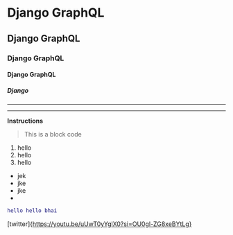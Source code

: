 # Django GraphQL
## Django GraphQL
### Django GraphQL
#### Django GraphQL
##### Django
---

---


**Instructions**

> This is a block code

1. hello
2. hello
3. hello
	

- jek
- jke
- jke
- 
```lua
hello hello bhai
```
[twitter]{https://youtu.be/uUwT0yYglX0?si=OU0gl-ZG8xeBYtLg}